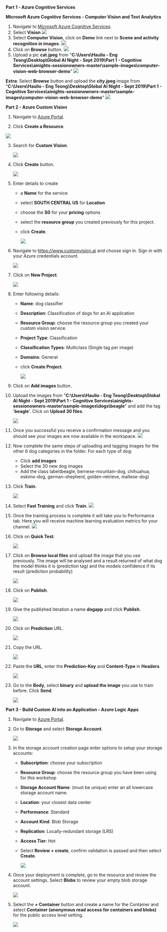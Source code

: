 **Part 1 - Azure Cognitive Services**

**Microsoft Azure Cognitive Services - Computer Vision and Text Analytics**

1. Navigate to [Microsoft Azure Cognitive Services](https://azure.microsoft.com/en-gb/services/cognitive-services/?WT.mc_id=ainights-github-amynic).
2. Select **Vision**
   ![](https://github.com/ceteongvanness/eventdemo/blob/master/Global%20AI%20Night%20Sept%202019/Images/P1-1.png)
3. Select **Computer Vision**, click on **Demo** link next to **Scene and activity recognition in images**.
   ![](https://github.com/ceteongvanness/eventdemo/blob/master/Global%20AI%20Night%20Sept%202019/Images/P1-2.png)
4. Click on **Browse** button.
   ![](https://github.com/ceteongvanness/eventdemo/blob/master/Global%20AI%20Night%20Sept%202019/Images/P1-3.png)
5. Upload a pic **cat.jpeg** from "**C:\Users\Haulio - Eng Teong\Desktop\Global AI Night - Sept 2019\Part 1 - Cognitive Services\ainights-sessionowners-master\sample-images\computer-vision-web-browser-demo**"
   ![](https://github.com/ceteongvanness/eventdemo/blob/master/Global%20AI%20Night%20Sept%202019/Images/P1-4.png)

**Extra**: Select **Browse** button and upload the **city.jpeg** image from "**C:\Users\Haulio - Eng Teong\Desktop\Global AI Night - Sept 2019\Part 1 - Cognitive Services\ainights-sessionowners-master\sample-images\computer-vision-web-browser-demo**"
![](https://github.com/ceteongvanness/eventdemo/blob/master/Global%20AI%20Night%20Sept%202019/Images/P1-5.png)

**Part 2 - Azure Custom Vision**

1. Navigate to [Azure Portal](https://portal.azure.com/).

2. Click **Create a Resource**.
   
![](https://github.com/ceteongvanness/eventdemo/blob/master/Global%20AI%20Night%20Sept%202019/Images/P1-6.png)
   
3. Search for **Custom Vision**.

   ![](https://github.com/ceteongvanness/eventdemo/blob/master/Global%20AI%20Night%20Sept%202019/Images/P1-7.png)

4. Click **Create** button.

   ![](https://github.com/ceteongvanness/eventdemo/blob/master/Global%20AI%20Night%20Sept%202019/Images/P1-8.png)

5. Enter details to create

   - a **Name** for the service

   - select **SOUTH CENTRAL US** for **Location**

   - choose the **S0** for your **pricing** options

   - select the **resource group** you created previously for this project.

   - click **Create**.

     ![](https://github.com/ceteongvanness/eventdemo/blob/master/Global%20AI%20Night%20Sept%202019/Images/P1-9.png)

6. Navigate to https://www.customvision.ai and choose sign in. Sign in with your Azure credentials account.

   ![](https://github.com/ceteongvanness/eventdemo/blob/master/Global%20AI%20Night%20Sept%202019/Images/P1-10.png)

7. Click on **New Project**.

   ![](https://github.com/ceteongvanness/eventdemo/blob/master/Global%20AI%20Night%20Sept%202019/Images/P1-11.png)

8. Enter following details:

   - **Name**: dog classifier

   - **Description**: Classification of dogs for an AI application

   - **Resource Group**: choose the resource group you created your custom vision service.

   - **Project Type**: Classification

   - **Classification Types**: Multiclass (Single tag per image)

   - **Domains**: General

   - click **Create Project**.

     ![](https://github.com/ceteongvanness/eventdemo/blob/master/Global%20AI%20Night%20Sept%202019/Images/P1-12.png)

9. Click on **Add images** button.

10. Upload the images from "**C:\Users\Haulio - Eng Teong\Desktop\Global AI Night - Sept 2019\Part 1 - Cognitive Services\ainights-sessionowners-master\sample-images\dogs\beagle**" and add the tag '**beagle**'. Click on **Upload 30 files**.

    ![](https://github.com/ceteongvanness/eventdemo/blob/master/Global%20AI%20Night%20Sept%202019/Images/P1-13.png)

11. Once you successful you receive a confirmation message and you should see your images are now available in the workspace.
    ![](https://github.com/ceteongvanness/eventdemo/blob/master/Global%20AI%20Night%20Sept%202019/Images/P1-14.png)

12. Now complete the same steps of uploading and tagging images for the other 6 dog categories in the folder. For each type of dog:

    - Click **add images**
    - Select the 30 new dog images
    - Add the class label(beagle, bernese-mountain-dog, chihuahua, eskimo-dog, german-shepherd, golden-retrieve, maltese-dog)

13. Click **Train**.

    ![](https://github.com/ceteongvanness/eventdemo/blob/master/Global%20AI%20Night%20Sept%202019/Images/P1-15.png)

14. Select **Fast Training** and click **Train**.
    ![](https://github.com/ceteongvanness/eventdemo/blob/master/Global%20AI%20Night%20Sept%202019/Images/P1-17.png)

15. Once the training process is complete it will take you to Performance tab. Here you will receive machine learning evaluation metrics for your channel.
    ![](https://github.com/ceteongvanness/eventdemo/blob/master/Global%20AI%20Night%20Sept%202019/Images/P1-18.png)

16. Click on **Quick Test**.

    ![](https://github.com/ceteongvanness/eventdemo/blob/master/Global%20AI%20Night%20Sept%202019/Images/P1-19.png)

17. Click on **Browse local files** and upload the image that you use previously. The image will be analysed and a result returned of what dog the model thinks it is (prediction tag) and the models confidence if its result (prediction probability)

    ![](https://github.com/ceteongvanness/eventdemo/blob/master/Global%20AI%20Night%20Sept%202019/Images/P1-20.png)

18. Click on **Publish**.

    ![](https://github.com/ceteongvanness/eventdemo/blob/master/Global%20AI%20Night%20Sept%202019/Images/P1-21.png)

19. Give the published iteration a name **dogapp** and click **Publish**.

    ![](https://github.com/ceteongvanness/eventdemo/blob/master/Global%20AI%20Night%20Sept%202019/Images/P1-22.png)

20. Click on **Prediction** URL.

    ![](https://github.com/ceteongvanness/eventdemo/blob/master/Global%20AI%20Night%20Sept%202019/Images/P1-23.png)

21. Copy the URL.

    ![](https://github.com/ceteongvanness/eventdemo/blob/master/Global%20AI%20Night%20Sept%202019/Images/P1-24.png)

22. Paste the **URL**, enter the **Prediction-Key** and **Content-Type** in **Headers**

    ![](https://github.com/ceteongvanness/eventdemo/blob/master/Global%20AI%20Night%20Sept%202019/Images/P1-25.png) 

23. Go to the **Body**, select **binary** and **upload the image** you use to train before. Click **Send**.

    ![](https://github.com/ceteongvanness/eventdemo/blob/master/Global%20AI%20Night%20Sept%202019/Images/P1-26.png)

**Part 3 - Build Custom AI into an Application - Azure Logic Apps**

1. Navigate to [Azure Portal](https://azure.microsoft.com/en-us/).

2. Go to **Storage** and select **Storage Account**.

   ![](https://github.com/ceteongvanness/eventdemo/blob/master/Global%20AI%20Night%20Sept%202019/Images/P1-27.png)

3. In the storage account creation page enter options to setup your storage accounts:

   - **Subscription**: choose your subscription

   - **Resource Group**: choose the resource group you have been using for this workshop

   - **Storage Account Name**: (must be unique) enter an all lowercase storage account name. 

   - **Location**: your closest data center

   - **Performance**: Standard

   - **Account Kind**: Blob Storage

   - **Replication**: Locally-redundant storage (LRS)

   - **Access Tier**: Hot

   - Select **Review + create**, confirm validation is passed and then select **Create**.

     ![](https://github.com/ceteongvanness/eventdemo/blob/master/Global%20AI%20Night%20Sept%202019/Images/P1-28.png)

4. Once your deployment is complete, go to the resource and review the account settings. Select **Blobs** to review your empty blob storage account.

   ![](https://github.com/ceteongvanness/eventdemo/blob/master/Global%20AI%20Night%20Sept%202019/Images/P1-29.png)

5. Select the **+ Container** button and create a name for the Container and select **Container (anonymous read access for containers and blobs)** for the public access level setting.

   ![](https://github.com/ceteongvanness/eventdemo/blob/master/Global%20AI%20Night%20Sept%202019/Images/P1-31.png)
